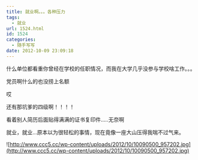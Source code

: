```yaml
---
title: 就业啊。。。各种压力
tags:
  - 就业
url: 1524.html
id: 1524
categories:
  - 随手写写
date: 2012-10-09 23:09:18
---
```


什么单位都看重你曾经在学校的任职情况，而我在大学几乎没参与学校啥工作。。。

党员啊什么的也没捞上名额

哎

还有那坑爹的四级啊！！！！

看着别人简历后面贴得满满的证书复印件.....无奈啊

就业，就业...原本以为很轻松的事情，现在竟像一座大山压得我喘不过气来。

![http://www.ccc5.cc/wp-content/uploads/2012/10/10090500_957202.jpg](http://www.ccc5.cc/wp-content/uploads/2012/10/10090500_957202.jpg)